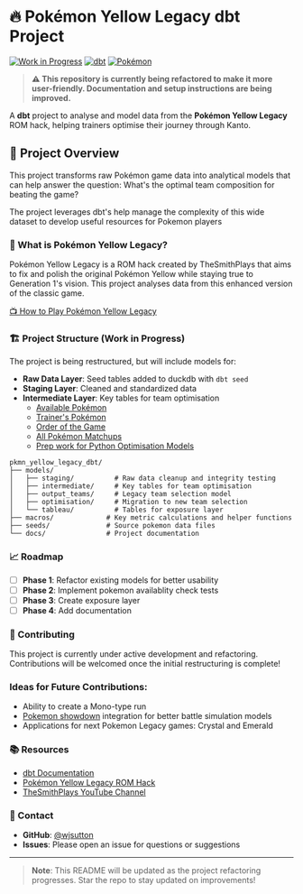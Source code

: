 # 🔥 Pokémon Yellow Legacy dbt Project

[![Work in Progress](https://img.shields.io/badge/Status-Work%20in%20Progress-yellow)](https://github.com/wjsutton/pkmn_yellow_legacy_dbt)
[![dbt](https://img.shields.io/badge/dbt-1.0+-orange)](https://www.getdbt.com/)
[![Pokémon](https://img.shields.io/badge/Gotta%20Catch-'Em%20All-red)](https://pokemon.com)

> **⚠️ This repository is currently being refactored to make it more user-friendly. Documentation and setup instructions are being improved.**

A **dbt** project to analyse and model data from the **Pokémon Yellow Legacy** ROM hack, helping trainers optimise their journey through Kanto.

## 🎯 Project Overview

This project transforms raw Pokémon game data into analytical models that can help answer the question: What's the optimal team composition for beating the game?

The project leverages dbt's help manage the complexity of this wide dataset to develop useful resources for Pokemon players

### 🚀 What is Pokémon Yellow Legacy?

Pokémon Yellow Legacy is a ROM hack created by TheSmithPlays that aims to fix and polish the original Pokémon Yellow while staying true to Generation 1's vision. This project analyses data from this enhanced version of the classic game.

<a href="https://youtu.be/9yxjuwCJbjI?feature=shared">
📺 How to Play Pokémon Yellow Legacy
</a>

### 🏗️ Project Structure (Work in Progress)

The project is being restructured, but will include models for:

- **Raw Data Layer**: Seed tables added to duckdb with `dbt seed`
- **Staging Layer**: Cleaned and standardized data
- **Intermediate Layer**: Key tables for team optimisation
  - [Available Pokémon](/models/intermediate/int_pokemon_availability.sql)
  - [Trainer's Pokémon](/models/intermediate/int_trainer_roster.sql)
  - [Order of the Game](/models/intermediate/int_game_progression.sql)
  - [All Pokémon Matchups](/models/intermediate/int_battle_analysis.sql)
  - [Prep work for Python Optimisation Models](/models/intermediate/int_team_optimization.sql)

```
pkmn_yellow_legacy_dbt/
├── models/
│   ├── staging/          # Raw data cleanup and integrity testing
│   ├── intermediate/     # Key tables for team optimisation
│   ├── output_teams/     # Legacy team selection model 
│   ├── optimisation/     # Migration to new team selection
│   └── tableau/          # Tables for exposure layer
├── macros/             # Key metric calculations and helper functions
├── seeds/              # Source pokemon data files
└── docs/               # Project documentation
```

### 📈 Roadmap

- [ ] **Phase 1**: Refactor existing models for better usability
- [ ] **Phase 2**: Implement pokemon availablity check tests
- [ ] **Phase 3**: Create exposure layer
- [ ] **Phase 4**: Add documentation

### 🤝 Contributing

This project is currently under active development and refactoring. Contributions will be welcomed once the initial restructuring is complete!

### Ideas for Future Contributions:
- Ability to create a Mono-type run
- [Pokemon showdown](https://pokemonshowdown.com/) integration for better battle simulation models
- Applications for next Pokemon Legacy games: Crystal and Emerald 

### 📚 Resources

- [dbt Documentation](https://docs.getdbt.com/)
- [Pokémon Yellow Legacy ROM Hack](https://github.com/cRz-Shadows/Pokemon_Yellow_Legacy)
- [TheSmithPlays YouTube Channel](https://youtube.com/thesmithplays)

### 💬 Contact

- **GitHub**: [@wjsutton](https://github.com/wjsutton)
- **Issues**: Please open an issue for questions or suggestions

---

> **Note**: This README will be updated as the project refactoring progresses. Star the repo to stay updated on improvements!
